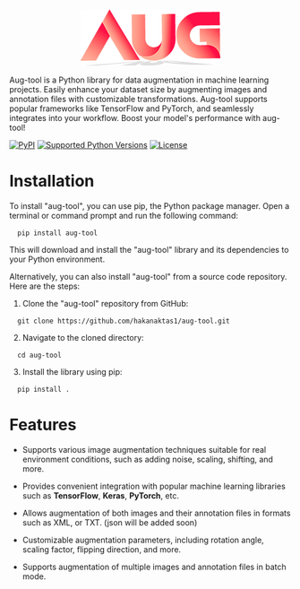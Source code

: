 

<p align="center">
    <br>
    <img src="src\aug-tool\logo2.png"/>
    <br>
<p>
Aug-tool is a Python library for data augmentation in machine learning projects. Easily enhance your dataset size by augmenting images and annotation files with customizable transformations. Aug-tool supports popular frameworks like TensorFlow and PyTorch, and seamlessly integrates into your workflow. Boost your model's performance with aug-tool!

[![PyPI](https://img.shields.io/badge/aug--tool-v0.0.1-blue)](https://pypi.org/project/aug-tool/)
[![Supported Python Versions](https://img.shields.io/badge/python%20-3-blue)](https://pypi.python.org/pypi/Augmentor)
[![License](https://img.shields.io/badge/license-MIT-brightgreen.svg?style=flat)](LICENSE)

# Installation

To install "aug-tool", you can use pip, the Python package manager. Open a terminal or command prompt and run the following command:

```
  pip install aug-tool
```
This will download and install the "aug-tool" library and its dependencies to your Python environment.

Alternatively, you can also install "aug-tool" from a source code repository. Here are the steps:

1.  Clone the "aug-tool" repository from GitHub:
```
  git clone https://github.com/hakanaktas1/aug-tool.git
```

2. Navigate to the cloned directory:

```
  cd aug-tool
```
3. Install the library using pip:
```
  pip install .
```
# Features

* Supports various image  augmentation techniques suitable for real environment conditions, such as adding noise, scaling, shifting, and more.
* Provides convenient integration with popular machine learning libraries such as **TensorFlow**, **Keras**, **PyTorch**, etc.
* Allows augmentation of both images and their annotation files in formats such as XML, or TXT. (json will be added soon)
* Customizable augmentation parameters, including rotation angle, scaling factor, flipping direction, and more.

* Supports augmentation of multiple images and annotation files in batch mode.
